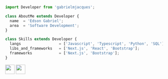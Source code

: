```js
import Developer from 'gabrielmjacques';

class AboutMe extends Developer {
  name  = 'Edson Gabriel';
  area  = 'Software Development';
}

class Skills extends Developer {
  langs                 = ['Javascript', 'Typescript', 'Python', 'SQL'];
  libs_and_frameworks   = ['Next.js', 'React', 'Bootstrap'];
  frameworks            = ['Next.js', 'Bootstrap'];
}
```

<p align="left">
  <a href="https://www.linkedin.com/in/edson-gabriel-jacques-5b3678242/" alt="Linkedin">
  <img src="https://img.shields.io/badge/-Linkedin-0e76a8?style=flat-square&logo=Linkedin&logoColor=white" height="30px" /></a>

  <a href="https://www.instagram.com/gabriel_gtbp/" alt="Instagram">
  <img src="https://img.shields.io/badge/-Instagram-DF0174?style=flat-square&labelColor=DF0174&logo=instagram&logoColor=white" height="30px" /></a>
</p>
